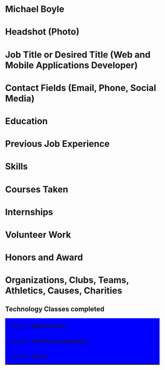 # Michael Boyle
# Headshot (Photo)
# Job Title or Desired Title (Web and Mobile Applications Developer)
# Contact Fields (Email, Phone, Social Media)

# Education
# Previous Job Experience
# Skills

# Courses Taken
# Internships
# Volunteer Work

# Honors and Award
# Organizations, Clubs, Teams, Athletics, Causes, Charities




<style>

.accordion {
  max-width: 500px;
  border: 1px solid 0000FF;
  border-bottom: none;
}

.accordion:last-child {
  border-bottom: 1px solid #1c1c1c;
}

.Header {
  display: flex;
  padding: 16px;
  cursor: pointer;
  background-color: 0000FF;
}

.Title {
  flex: 1;
}

.Icon: {
  width: 16px;
}

.Content {
  padding: 16px;
}

.Content {
  display: none;
}


</style>



<section id="Classes-I've-Taken">

<h2>Technology Classes completed</h2>

<div class="accordion">
    <div class="Header">
      <div class="Title">Class #1 - <strong>Digital Forensics</strong></div>
      <span class="Icon">+</span>
    </div>
    <div class="Content">
        <ul>
          <h1>What I did in this class:</h1>

          <li>Learned how to Investigate a Image file</li>
          <li>How to pull evidence from a file</li>
          <li>Used FTK Imager, Axiom, and other forensic tools</li>

        </ul>
    </div>
</div>

<div class="accordion">
    <div class="Header">
      <div class="Title">Class #2 - <strong>CyberSecurity Operations</strong></div>
      <span class="Icon">+</span>
    </div>
    <div class="Content">
      <ul>
        <h1>What I did in this class:</h1>

        <li>Learned types of attacks on computers</li>
        <li>Now have a good understanding of how this class and cloud computing are closely intertwined</li>
        <li>Had great teacher who was well diversed and gave real life examples</li>

      </ul>
    </div>
</div>

<div class="accordion">
    <div class="Header">
      <div class="Title">Class #3 - <strong>Python</strong></div>
      <span class="Icon">+</span>
    </div>
    <div class="Content">
      <ul>
        <h1>What I did in this class</h1>

        <li>Learned the basic commands of Python</li>
        <li>I was able to learn how to problem solve and analyze intricute coding</li>
        <li>In the end I was able to build the game Snake!</li>

      </ul>
    </div>
</div>


</section>


<script>

const Headers = document.getElementsByClassName('Header');
const Contents = document.getElementsByClassName('Content');
const Icons = document.getElementsByClassName('Icon');

for (let i = 0; i < Headers.length; i++) {
  Headers[i].addEventListener('click', () => {
    Contents[i].style.display = Contents[i].style.display == 'block' ? 'none' : 'block';
    Icons[i].innerHTML = Contents[i].style.display == 'block' ? '-' : '+';
  });
}

</script>

